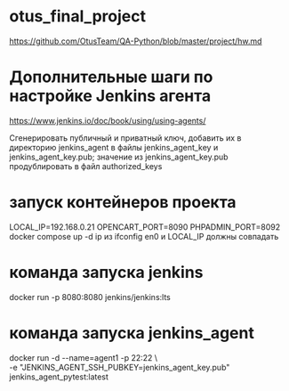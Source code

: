 # otus_final_project
https://github.com/OtusTeam/QA-Python/blob/master/project/hw.md

# Дополнительные шаги по настройке Jenkins агента
https://www.jenkins.io/doc/book/using/using-agents/

Cгенерировать публичный и приватный ключ, 
добавить их в директорию jenkins_agent в файлы
jenkins_agent_key и jenkins_agent_key.pub;
значение из jenkins_agent_key.pub продублировать в файл 
authorized_keys

# запуск контейнеров проекта
LOCAL_IP=192.168.0.21 OPENCART_PORT=8090 PHPADMIN_PORT=8092 docker compose up -d
ip из ifconfig en0 и LOCAL_IP должны совпадать

# команда запуска jenkins
docker run -p 8080:8080 jenkins/jenkins:lts

# команда запуска jenkins_agent
docker run -d --name=agent1 -p 22:22 \                                                  
-e "JENKINS_AGENT_SSH_PUBKEY=jenkins_agent_key.pub" \
jenkins_agent_pytest:latest

